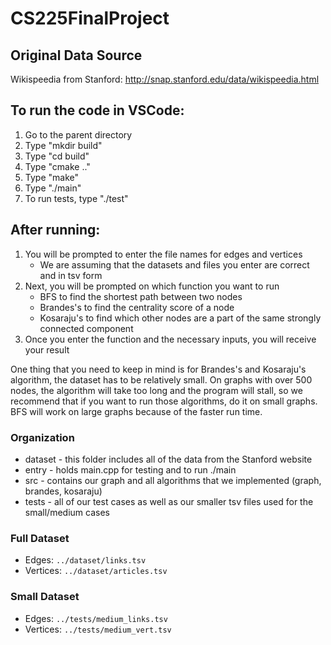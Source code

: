 # CS225FinalProject

## Original Data Source

Wikispeedia from Stanford: http://snap.stanford.edu/data/wikispeedia.html

## To run the code in VSCode:

1. Go to the parent directory
2. Type "mkdir build"
3. Type "cd build"
4. Type "cmake .."
5. Type "make"
6. Type "./main"
7. To run tests, type "./test"
  
## After running:

1. You will be prompted to enter the file names for edges and vertices
    - We are assuming that the datasets and files you enter are correct and in tsv form
2. Next, you will be prompted on which function you want to run
    - BFS to find the shortest path between two nodes
    - Brandes's to find the centrality score of a node
    - Kosaraju's to find which other nodes are a part of the same strongly connected component
3. Once you enter the function and the necessary inputs, you will receive your result

One thing that you need to keep in mind is for Brandes's and Kosaraju's algorithm, the dataset has to be relatively small.
On graphs with over 500 nodes, the algorithm will take too long and the program will stall, so we recommend that if you want
to run those algorithms, do it on small graphs. BFS will work on large graphs because of the faster run time.

### Organization
- dataset - this folder includes all of the data from the Stanford website
- entry - holds main.cpp for testing and to run ./main
- src - contains our graph and all algorithms that we implemented (graph, brandes, kosaraju)
- tests - all of our test cases as well as our smaller tsv files used for the small/medium cases

### Full Dataset
- Edges: `../dataset/links.tsv`
- Vertices: `../dataset/articles.tsv`

### Small Dataset
- Edges: `../tests/medium_links.tsv`
- Vertices: `../tests/medium_vert.tsv`